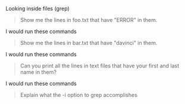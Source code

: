 Looking inside files (grep)

>Show me the lines in foo.txt that have "ERROR" in them.

I would run these commands

>Show me the lines in bar.txt that have "davinci" in them.

I would run these commands

>Can you print all the lines in text files that have your first and last name in them?

I would run these commands

>Explain what the -i option to grep accomplishes


